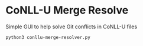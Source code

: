 # CoNLL-U Merge Resolve

Simple GUI to help solve Git conflicts in CoNLL-U files

`python3 conllu-merge-resolver.py`

